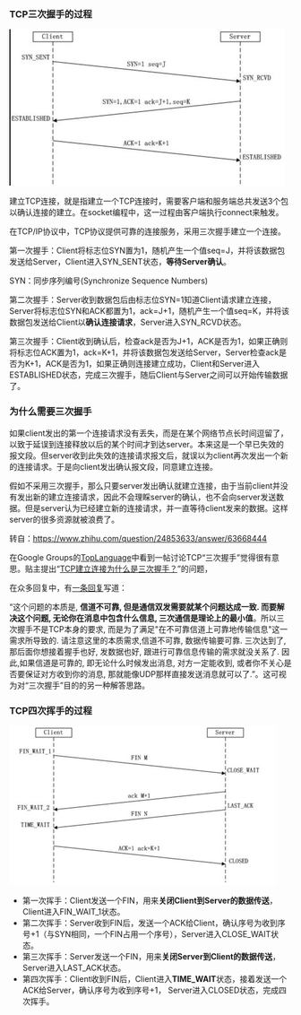 ### TCP三次握手的过程

![image-20210612175136374](../img/image-20210612175136374.png)

建立TCP连接，就是指建立一个TCP连接时，需要客户端和服务端总共发送3个包以确认连接的建立。在socket编程中，这一过程由客户端执行connect来触发。

在TCP/IP协议中，TCP协议提供可靠的连接服务，采用三次握手建立一个连接。

第一次握手：Client将标志位SYN置为1，随机产生一个值seq=J，并将该数据包发送给Server，Client进入SYN_SENT状态，**等待Server确认**。

SYN：同步序列编号(Synchronize Sequence Numbers)

第二次握手：Server收到数据包后由标志位SYN=1知道Client请求建立连接，Server将标志位SYN和ACK都置为1，ack=J+1，随机产生一个值seq=K，并将该数据包发送给Client以**确认连接请求**，Server进入SYN_RCVD状态。

第三次握手：Client收到确认后，检查ack是否为J+1，ACK是否为1，如果正确则将标志位ACK置为1，ack=K+1，并将该数据包发送给Server，Server检查ack是否为K+1，ACK是否为1，如果正确则连接建立成功，Client和Server进入ESTABLISHED状态，完成三次握手，随后Client与Server之间可以开始传输数据了。



### 为什么需要三次握手

如果client发出的第一个连接请求没有丢失，而是在某个网络节点长时间逗留了，以致于延误到连接释放以后的某个时间才到达server。本来这是一个早已失效的报文段。但server收到此失效的连接请求报文后，就误以为client再次发出一个新的连接请求。于是向client发出确认报文段，同意建立连接。

假如不采用三次握手，那么只要server发出确认就建立连接，由于当前client并没有发出新的建立连接请求，因此不会理睬server的确认，也不会向server发送数据。但是server认为已经建立新的连接请求，并一直等待client发来的数据。这样server的很多资源就被浪费了。

转自：https://www.zhihu.com/question/24853633/answer/63668444

在Google Groups的[TopLanguage](https://link.zhihu.com/?target=https%3A//groups.google.com/forum/%23!forum/pongba)中看到一帖讨论TCP“三次握手”觉得很有意思。贴主提出“[TCP建立连接为什么是三次握手？](https://link.zhihu.com/?target=https%3A//groups.google.com/d/topic/pongba/kF6O7-MFxM0/discussion)”的问题，

在众多回复中，有[一条回复](https://link.zhihu.com/?target=https%3A//groups.google.com/d/msg/pongba/kF6O7-MFxM0/5S7zIJ4yqKUJ)写道：

“这个问题的本质是, **信道不可靠, 但是通信双发需要就某个问题达成一致. 而要解决这个问题,  无论你在消息中包含什么信息, 三次通信是理论上的最小值**。所以三次握手不是TCP本身的要求, 而是为了满足"在不可靠信道上可靠地传输信息"这一需求所导致的. 请注意这里的本质需求,信道不可靠, 数据传输要可靠. 三次达到了, 那后面你想接着握手也好, 发数据也好, 跟进行可靠信息传输的需求就没关系了. 因此,如果信道是可靠的, 即无论什么时候发出消息, 对方一定能收到, 或者你不关心是否要保证对方收到你的消息, 那就能像UDP那样直接发送消息就可以了.”。这可视为对“三次握手”目的的另一种解答思路。



### TCP四次挥手的过程

![image-20210612175349801](../img/image-20210612175349801.png)

- 第一次挥手：Client发送一个FIN，用来**关闭Client到Server的数据传送**，Client进入FIN_WAIT_1状态。
- 第二次挥手：Server收到FIN后，发送一个ACK给Client，确认序号为收到序号+1（与SYN相同，一个FIN占用一个序号），Server进入CLOSE_WAIT状态。
- 第三次挥手：Server发送一个FIN，用来**关闭Server到Client的数据传送**，Server进入LAST_ACK状态。
- 第四次挥手：Client收到FIN后，Client进入**TIME_WAIT**状态，接着发送一个ACK给Server，确认序号为收到序号+1， Server进入CLOSED状态，完成四次挥手。

